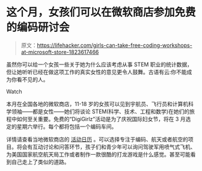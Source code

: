 # 这个月，女孩们可以在微软商店参加免费的编码研讨会

> 原文：<https://lifehacker.com/girls-can-take-free-coding-workshops-at-microsoft-store-1823617466>

虽然你可以给一个女孩一些关于她为什么应该考虑从事 STEM 职业的统计数据，但让她听听已经在做这项工作的真实女性的意见更令人鼓舞。古语有云:你不能成为你看不见的人。

Watch

本月在全国各地的微软商店，11-18 岁的女孩可以见到宇航员、飞行员和计算机科学领袖——都是女性——她们将谈论 STEM(科学、技术、工程和数学)在她们的旅程中如何至关重要。免费的“DigiGirlz”活动是为了庆祝国际妇女节，将在 3 月选定的星期六举行。每个都将包括一个编码车间。

详情请查看当地微软商店的 [活动日历](https://www.microsoft.com/en-us/store/locations/all-locations) 。可以选择专注于编码、航天或者航空的项目。将会有互动讨论和问答环节，孩子们和青少年可以询问驾驶军用喷气式飞机、为美国国家航空航天局工作或者制作一款很酷的打龙游戏是什么感觉。甚至可能看到自己走上了类似的道路。